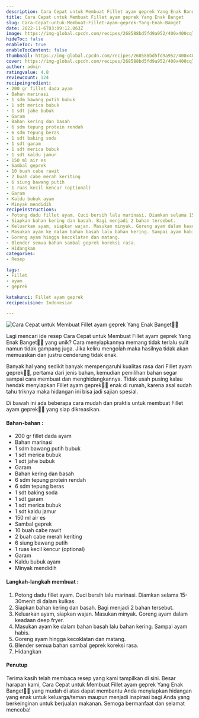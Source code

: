 ```yaml
---
description: Cara Cepat untuk Membuat Fillet ayam geprek Yang Enak Banget"
title: Cara Cepat untuk Membuat Fillet ayam geprek Yang Enak Banget
slug: Cara-Cepat-untuk-Membuat-Fillet-ayam-geprek-Yang-Enak-Banget
date: 2022-11-6T03:09:12.063Z
image: https://img-global.cpcdn.com/recipes/268588bd5fd9a952/400x400cq70/photo.jpg
hideToc: false
enableToc: true
enableTocContent: false
thumbnail: https://img-global.cpcdn.com/recipes/268588bd5fd9a952/400x400cq70/photo.jpg
cover: https://img-global.cpcdn.com/recipes/268588bd5fd9a952/400x400cq70/photo.jpg
author: admin
ratingvalue: 4.8
reviewcount: 124
recipeingredient:
- 200 gr fillet dada ayam
- Bahan marinasi
- 1 sdm bawang putih bubuk
- 1 sdt merica bubuk
- 1 sdt jahe bubuk
- Garam
- Bahan kering dan basah
- 6 sdm tepung protein rendah
- 6 sdm tepung beras
- 1 sdt baking soda
- 1 sdt garam
- 1 sdt merica bubuk
- 1 sdt kaldu jamur
- 150 ml air es
- Sambal geprek
- 10 buah cabe rawit
- 2 buah cabe merah keriting
- 6 siung bawang putih
- 1 ruas kecil kencur (optional)
- Garam
- Kaldu bubuk ayam
- Minyak mendidih
recipeinstructions:
- Potong dadu fillet ayam. Cuci bersih lalu marinasi. Diamkan selama 15-30menit di dalam kulkas.
- Siapkan bahan kering dan basah. Bagi menjadi 2 bahan tersebut.
- Keluarkan ayam, siapkan wajan. Masukan minyak. Goreng ayam dalam keadaan deep fryer.
- Masukan ayam ke dalam bahan basah lalu bahan kering. Sampai ayam habis.
- Goreng ayam hingga kecoklatan dan matang.
- Blender semua bahan sambal geprek koreksi rasa.
- Hidangkan
categories:
- Resep

tags:
- Fillet
- ayam
- geprek

katakunci: Fillet ayam geprek
recipecuisine: Indonesian

---
```


![Cara Cepat untuk Membuat Fillet ayam geprek Yang Enak Banget👩‍🍳](https://img-global.cpcdn.com/recipes/268588bd5fd9a952/400x400cq70/photo.jpg)

Lagi mencari ide resep Cara Cepat untuk Membuat Fillet ayam geprek Yang Enak Banget👩‍🍳 yang unik? Cara menyiapkannya memang tidak terlalu sulit namun tidak gampang juga. Jika keliru mengolah maka hasilnya tidak akan memuaskan dan justru cenderung tidak enak.

Banyak hal yang sedikit banyak mempengaruhi kualitas rasa dari Fillet ayam geprek👩‍🍳, pertama dari jenis bahan, kemudian pemilihan bahan segar sampai cara membuat dan menghidangkannya. Tidak usah pusing kalau hendak menyiapkan Fillet ayam geprek👩‍🍳 enak di rumah, karena asal sudah tahu triknya maka hidangan ini bisa jadi sajian spesial.

Di bawah ini ada beberapa cara mudah dan praktis untuk membuat Fillet ayam geprek👩‍🍳 yang siap dikreasikan.

<!--inarticleads1-->

#### Bahan-bahan :

- 200 gr fillet dada ayam
- Bahan marinasi
- 1 sdm bawang putih bubuk
- 1 sdt merica bubuk
- 1 sdt jahe bubuk
- Garam
- Bahan kering dan basah
- 6 sdm tepung protein rendah
- 6 sdm tepung beras
- 1 sdt baking soda
- 1 sdt garam
- 1 sdt merica bubuk
- 1 sdt kaldu jamur
- 150 ml air es
- Sambal geprek
- 10 buah cabe rawit
- 2 buah cabe merah keriting
- 6 siung bawang putih
- 1 ruas kecil kencur (optional)
- Garam
- Kaldu bubuk ayam
- Minyak mendidih

<!--inarticleads2-->

#### Langkah-langkah membuat :

1. Potong dadu fillet ayam. Cuci bersih lalu marinasi. Diamkan selama 15-30menit di dalam kulkas.
1. Siapkan bahan kering dan basah. Bagi menjadi 2 bahan tersebut.
1. Keluarkan ayam, siapkan wajan. Masukan minyak. Goreng ayam dalam keadaan deep fryer.
1. Masukan ayam ke dalam bahan basah lalu bahan kering. Sampai ayam habis.
1. Goreng ayam hingga kecoklatan dan matang.
1. Blender semua bahan sambal geprek koreksi rasa.
1. Hidangkan

#### Penutup

Terima kasih telah membaca resep yang kami tampilkan di sini. Besar harapan kami, Cara Cepat untuk Membuat Fillet ayam geprek Yang Enak Banget👩‍🍳 yang mudah di atas dapat membantu Anda menyiapkan hidangan yang enak untuk keluarga/teman maupun menjadi inspirasi bagi Anda yang berkeinginan untuk berjualan makanan. Semoga bermanfaat dan selamat mencoba!